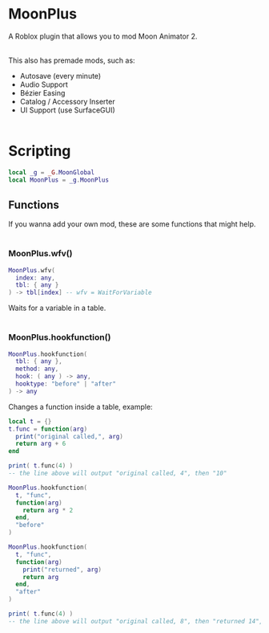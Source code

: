 # MoonPlus
A Roblox plugin that allows you to mod Moon Animator 2.<br><br>

This also has premade mods, such as:
 - Autosave (every minute)
 - Audio Support
 - Bézier Easing
 - Catalog / Accessory Inserter
 - UI Support (use SurfaceGUI)
<br><br>

# Scripting

```lua
local _g = _G.MoonGlobal
local MoonPlus = _g.MoonPlus
```

## Functions
If you wanna add your own mod, these are some functions that might help.<br><br>

### MoonPlus.wfv()
```lua
MoonPlus.wfv(
  index: any,
  tbl: { any }
) -> tbl[index] -- wfv = WaitForVariable
```
Waits for a variable in a table.<br><br>

### MoonPlus.hookfunction()
```lua
MoonPlus.hookfunction(
  tbl: { any },
  method: any,
  hook: ( any ) -> any,
  hooktype: "before" | "after"
) -> any
```
Changes a function inside a table, example:
```lua
local t = {}
t.func = function(arg)
  print("original called,", arg)
  return arg + 6
end

print( t.func(4) )
-- the line above will output "original called, 4", then "10"

MoonPlus.hookfunction(
  t, "func",
  function(arg)
    return arg * 2
  end,
  "before"
)

MoonPlus.hookfunction(
  t, "func",
  function(arg)
    print("returned", arg)
    return arg
  end,
  "after"
)

print( t.func(4) )
-- the line above will output "original called, 8", then "returned 14", then "14"
```
